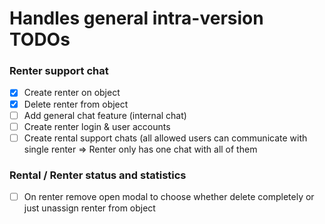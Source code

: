 # Handles general intra-version TODOs

### Renter support chat

- [x] Create renter on object
- [x] Delete renter from object
- [ ] Add general chat feature (internal chat)
- [ ] Create renter login & user accounts
- [ ] Create rental support chats (all allowed users can communicate with single renter => Renter only has one chat with all of them

### Rental / Renter status and statistics 

- [ ] On renter remove open modal to choose whether delete completely or just unassign renter from object